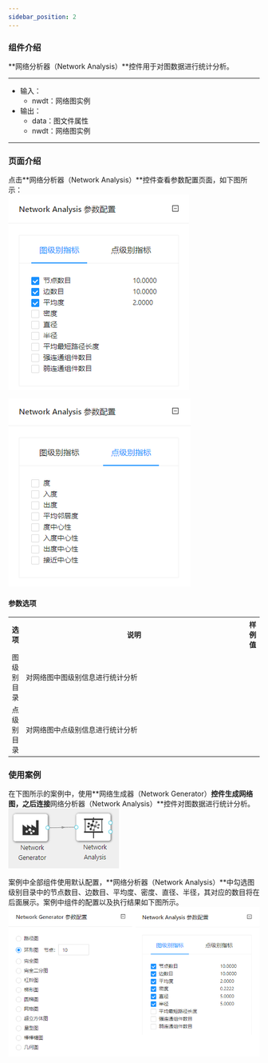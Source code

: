 ```yaml
---
sidebar_position: 2
---
```

### 组件介绍
**网络分析器（Network Analysis）**控件用于对图数据进行统计分析。

<hr/>

- 输入：
  - nwdt：网络图实例
- 输出：
  - data：图文件属性
  - nwdt：网络图实例

<hr/>


### 页面介绍
点击**网络分析器（Network Analysis）**控件查看参数配置页面，如下图所示：  
[ ![](/img/aistudio/network/network-analysis/param-1.png) ](/img/aistudio/network/network-analysis/param-1.png)

[ ![](/img/aistudio/network/network-analysis/param-2.png) ](/img/aistudio/network/network-analysis/param-2.png)

#### 参数选项
<table>
  <tr>
    <th>选项</th>
    <th width="650">说明</th>
    <th>样例值</th>
  </tr>
  <tr>
      <td>图级别目录</td> 
      <td>
      对网络图中图级别信息进行统计分析
      </td> 
      <td></td>
  </tr>
  <tr>
      <td>点级别目录</td> 
      <td>
      对网络图中点级别信息进行统计分析
      </td> 
      <td></td>
  </tr>
</table>

### 使用案例
在下图所示的案例中，使用**网络生成器（Network Generator）**控件生成网络图，之后连接**网络分析器（Network Analysis）**控件对图数据进行统计分析。  
[ ![](/img/aistudio/network/network-analysis/workflow.png) ](/img/aistudio/network/network-analysis/workflow.png)

案例中全部组件使用默认配置，**网络分析器（Network Analysis）**中勾选图级别目录中的节点数目、边数目、平均度、密度、直径、半径，其对应的数目将在后面展示。案例中组件的配置以及执行结果如下图所示。
[ ![](/img/aistudio/network/network-analysis/workflow-result.png) ](/img/aistudio/network/network-analysis/workflow-result.png)